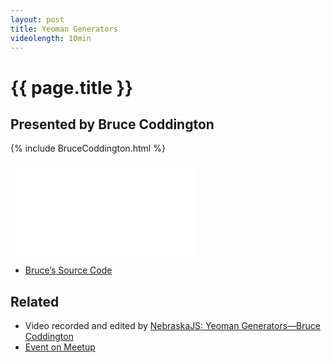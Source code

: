 ```yaml
---
layout: post
title: Yeoman Generators
videolength: 10min
---
```


# {{ page.title }}

## Presented by Bruce Coddington

{% include BruceCoddington.html %}

<div class="fluid-width-video-wrapper"><iframe src="//www.youtube.com/embed/oPfeuVtOGz4" frameborder="0" allowfullscreen></iframe></div>

* [Bruce’s Source Code](https://github.com/brucecoddington/generator-nebraska)

## Related

* Video recorded and edited by [NebraskaJS: Yeoman Generators—Bruce Coddington](http://www.youtube.com/watch?v=oPfeuVtOGz4)
* [Event on Meetup](http://www.meetup.com/nebraskajs/events/118573952/)